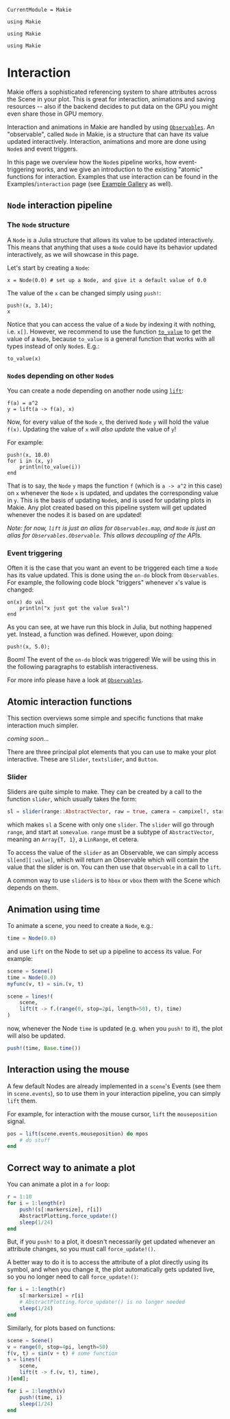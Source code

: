 ```@meta
CurrentModule = Makie
```

```@setup animation_tutorial
using Makie
```

```@setup time_animation
using Makie
```

```@setup mouse_animation
using Makie
```

# Interaction
Makie offers a sophisticated referencing system to share attributes across the Scene
in your plot. This is great for interaction, animations and saving resources -- also if the backend
decides to put data on the GPU you might even share those in GPU memory.

Interaction and animations in Makie are handled by using [`Observables`](https://juliagizmos.github.io/Observables.jl/stable/). An "observable", called `Node` in Makie, is a structure that can have its value updated interactively.
Interaction, animations and more are done using `Node`s and event triggers.

In this page we overview how the `Node`s pipeline works, how event-triggering works, and we give an introduction to the existing "atomic" functions for interaction.
Examples that use interaction can be found in the Examples/`interaction` page (see [Example Gallery](https://simondanisch.github.io/ReferenceImages/gallery/index.html) as well).

## `Node` interaction pipeline
### The `Node` structure
A `Node` is a Julia structure that allows its value to be updated interactively. This means that anything that uses a `Node` could have its behavior updated interactively, as we will showcase in this page.

Let's start by creating a `Node`:
```@example animation_tutorial
x = Node(0.0) # set up a Node, and give it a default value of 0.0
```

The value of the `x` can be changed simply using `push!`:
```@example animation_tutorial
push!(x, 3.14);
x
```

Notice that you can access the value of a `Node` by indexing it with nothing, i.e. `x[]`. However, we recommend to use the function [`to_value`](@ref) to get the value of a `Node`, because `to_value` is a general function that works with all types instead of only `Node`s. E.g.:
```@example animation_tutorial
to_value(x)
```

### `Node`s depending on other `Node`s

You can create a node depending on another node using [`lift`](@ref):

```@example animation_tutorial
f(a) = a^2
y = lift(a -> f(a), x)
```

Now, for every value of the `Node` `x`, the derived `Node` `y` will hold the value `f(x)`. Updating the value of `x` _will also update_ the value of `y`!

For example:
```@example animation_tutorial
push!(x, 10.0)
for i in (x, y)
    println(to_value(i))
end
```

That is to say, the `Node` `y` maps the function `f` (which is `a -> a^2` in this case) on `x` whenever the `Node` `x` is updated, and updates the corresponding value in `y`.
This is the basis of updating `Node`s, and is used for updating plots in Makie.
Any plot created based on this pipeline system will get updated whenever the nodes it is based on are updated!

*Note: for now, `lift` is just an alias for `Observables.map`,
and `Node` is just an alias for `Observables.Observable`. This allows decoupling of the APIs.*

### Event triggering
Often it is the case that you want an event to be triggered each time a `Node` has its value updated.
This is done using the `on-do` block from `Observables`.
For example, the following code block "triggers" whenever `x`'s value is changed:
```@example animation_tutorial
on(x) do val
    println("x just got the value $val")
end
```
As you can see, at we have run this block in Julia, but nothing happened yet.
Instead, a function was defined. However, upon doing:
```@example animation_tutorial
push!(x, 5.0);
```
Boom! The event of the `on-do` block was triggered!
We will be using this in the following paragraphs to establish interactiveness.

For more info please have a look at [`Observables`](https://juliagizmos.github.io/Observables.jl/stable/).

## Atomic interaction functions
This section overviews some simple and specific functions that make interaction much simpler.

_coming soon..._

There are three principal plot elements that you can use to make your plot interactive.  These are `Slider`, `textslider`, and `Button`.

### Slider

Sliders are quite simple to make.  They can be created by a call to the function `slider`, which usually takes the form:

```julia
sl = slider(range::AbstractVector, raw = true, camera = campixel!, start = somevalue)
```

which makes `sl` a Scene with only one `slider`.  The `slider` will go through `range`, and start at `somevalue`.  `range` must be a subtype of `AbstractVector`, meaning an `Array{T, 1}`, a `LinRange`, et cetera.

To access the value of the `slider` as an Observable, we can simply access `sl[end][:value]`, which will return an Observable which will contain the value that the slider is on.  You can then use that `Observable` in a call to `lift`.

A common way to use `slider`s is to `hbox` or `vbox` them with the Scene which depends on them.

## Animation using time
To animate a scene, you need to create a `Node`, e.g.:

```julia
time = Node(0.0)
```

and use `lift` on the Node to set up a pipeline to access its value. For example:

```julia
scene = Scene()
time = Node(0.0)
myfunc(v, t) = sin.(v, t)

scene = lines!(
    scene,
    lift(t -> f.(range(0, stop=2pi, length=50), t), time)
)
```

now, whenever the Node `time` is updated (e.g. when you `push!` to it), the plot will also be updated.

```julia
push!(time, Base.time())
```


## Interaction using the mouse
A few default Nodes are already implemented in a `scene`'s Events (see them in `scene.events`), so to use them in your interaction pipeline, you can simply `lift` them.

For example, for interaction with the mouse cursor, `lift` the `mouseposition` signal.

```julia
pos = lift(scene.events.mouseposition) do mpos
    # do stuff
end
```


## Correct way to animate a plot
You can animate a plot in a `for` loop:

```julia
r = 1:10
for i = 1:length(r)
    push!(s[:markersize], r[i])
    AbstractPlotting.force_update!()
    sleep(1/24)
end
```

But, if you `push!` to a plot, it doesn't necessarily get updated whenever an attribute changes, so you must call `force_update!()`.

A better way to do it is to access the attribute of a plot directly using its symbol, and when you change it, the plot automatically gets updated live, so you no longer need to call `force_update!()`:

```julia
for i = 1:length(r)
    s[:markersize] = r[i]
    # AbstractPlotting.force_update!() is no longer needed
    sleep(1/24)
end
```

Similarly, for plots based on functions:

```julia
scene = Scene()
v = range(0, stop=4pi, length=50)
f(v, t) = sin(v + t) # some function
s = lines!(
    scene,
    lift(t -> f.(v, t), time),
)[end];

for i = 1:length(v)
    push!(time, i)
    sleep(1/24)
end
```
